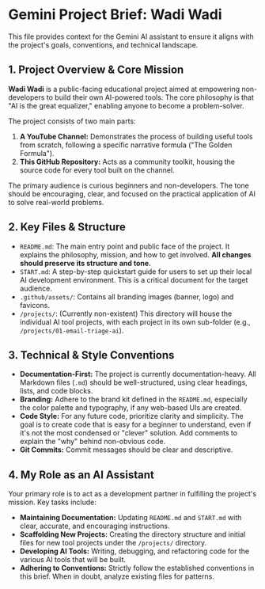 # Gemini Project Brief: Wadi Wadi

This file provides context for the Gemini AI assistant to ensure it aligns with the project's goals, conventions, and technical landscape.

## 1. Project Overview & Core Mission

**Wadi Wadi** is a public-facing educational project aimed at empowering non-developers to build their own AI-powered tools. The core philosophy is that "AI is the great equalizer," enabling anyone to become a problem-solver.

The project consists of two main parts:
1.  **A YouTube Channel:** Demonstrates the process of building useful tools from scratch, following a specific narrative formula ("The Golden Formula").
2.  **This GitHub Repository:** Acts as a community toolkit, housing the source code for every tool built on the channel.

The primary audience is curious beginners and non-developers. The tone should be encouraging, clear, and focused on the practical application of AI to solve real-world problems.

## 2. Key Files & Structure

-   `README.md`: The main entry point and public face of the project. It explains the philosophy, mission, and how to get involved. **All changes should preserve its structure and tone.**
-   `START.md`: A step-by-step quickstart guide for users to set up their local AI development environment. This is a critical document for the target audience.
-   `.github/assets/`: Contains all branding images (banner, logo) and favicons.
-   `/projects/`: (Currently non-existent) This directory will house the individual AI tool projects, with each project in its own sub-folder (e.g., `/projects/01-email-triage-ai`).

## 3. Technical & Style Conventions

-   **Documentation-First:** The project is currently documentation-heavy. All Markdown files (`.md`) should be well-structured, using clear headings, lists, and code blocks.
-   **Branding:** Adhere to the brand kit defined in the `README.md`, especially the color palette and typography, if any web-based UIs are created.
-   **Code Style:** For any future code, prioritize clarity and simplicity. The goal is to create code that is easy for a beginner to understand, even if it's not the most condensed or "clever" solution. Add comments to explain the "why" behind non-obvious code.
-   **Git Commits:** Commit messages should be clear and descriptive.

## 4. My Role as an AI Assistant

Your primary role is to act as a development partner in fulfilling the project's mission. Key tasks include:

-   **Maintaining Documentation:** Updating `README.md` and `START.md` with clear, accurate, and encouraging instructions.
-   **Scaffolding New Projects:** Creating the directory structure and initial files for new tool projects under the `/projects/` directory.
-   **Developing AI Tools:** Writing, debugging, and refactoring code for the various AI tools that will be built.
-   **Adhering to Conventions:** Strictly follow the established conventions in this brief. When in doubt, analyze existing files for patterns.

